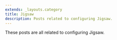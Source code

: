 ```yaml
---
extends: _layouts.category
title: Jigsaw
description: Posts related to configuring Jigsaw.
---
```


These posts are all related to configuring Jigsaw.

